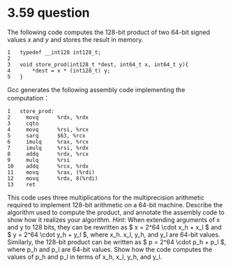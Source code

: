 # 3.59 question

The following code computes the 128-bit product of two 64-bit signed values *x* and *y* and stores the result in memory.

```
1	typedef __int128 int128_t;
2
3	void store_prod(int128_t *dest, int64_t x, int64_t y){
4		*dest = x * (int128_t) y;
5	}
```

Gcc generates the following assembly code implementing the computation：

```
1   store_prod:
2     movq      %rdx, %rdx
3     cqto
4     movq      %rsi, %rcx
5     sarq      $63, %rcx
6     imulq     %rax, %rcx
7     imulq     %rsi, %rdx
8     addq      %rdx, %rcx
9     mulq      %rsi
10    addq      %rcx, %rdx
11    movq      %rax, (%rdi)
12    movq      %rdx, 8(%rdi)
13    ret
```

This code uses three multiplications for the multiprecision arithmetic required to implement 128-bit arithmetic on a 64-bit machine. Describe the algorithm used to compute the product, and annotate the assembly code to show how it realizes your algorithm. *Hint*: When extending arguments of x and y to 128 bits, they can be rewritten as $ x = 2^64 \\cdot x\_h + x\_l $ and $ y = 2^64 \\cdot y\_h + y\_l $, where x\_h. x\_l, y\_h, and y\_l are 64-bit values. Similarly, the 128-bit product can be written as $ p = 2^64 \\cdot p\_h + p\_l $, where p\_h and p\_l are 64-bit values. Show how the code computes the values of p\_h and p\_l in terms of x\_h, x\_l, y\_h, and y\_l.